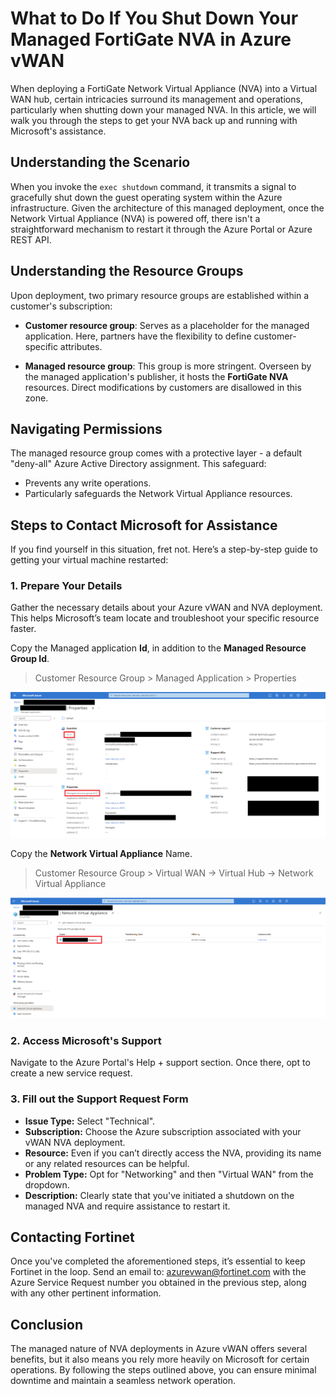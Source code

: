 # What to Do If You Shut Down Your Managed FortiGate NVA in Azure vWAN

When deploying a FortiGate Network Virtual Appliance (NVA) into a Virtual WAN hub, certain intricacies surround its management and operations, particularly when shutting down your managed NVA. In this article, we will walk you through the steps to get your NVA back up and running with Microsoft's assistance.

## Understanding the Scenario

When you invoke the `exec shutdown` command, it transmits a signal to gracefully shut down the guest operating system within the Azure infrastructure. Given the architecture of this managed deployment, once the Network Virtual Appliance (NVA) is powered off, there isn't a straightforward mechanism to restart it through the Azure Portal or Azure REST API.

## Understanding the Resource Groups

Upon deployment, two primary resource groups are established within a customer's subscription:

- **Customer resource group**: Serves as a placeholder for the managed application. Here, partners have the flexibility to define customer-specific attributes.

- **Managed resource group**: This group is more stringent. Overseen by the managed application's publisher, it  hosts the **FortiGate NVA** resources. Direct modifications by customers are disallowed in this zone.

## Navigating Permissions

The managed resource group comes with a protective layer - a default "deny-all" Azure Active Directory assignment. This safeguard:

- Prevents any write operations.
- Particularly safeguards the Network Virtual Appliance resources.

## Steps to Contact Microsoft for Assistance

If you find yourself in this situation, fret not. Here’s a step-by-step guide to getting your virtual machine restarted:

### 1. Prepare Your Details

Gather the necessary details about your Azure vWAN and NVA deployment. This helps Microsoft’s team locate and troubleshoot your specific resource faster.

Copy the Managed application **Id**, in addition to the **Managed Resource Group Id**.

> Customer Resource Group > Managed Application > Properties

![ManagedApplicationProperties](https://raw.githubusercontent.com/AJLab-GH/Azure-vWAN-FAQ/main/Images/vWAN-ID-Screenshot.png)

Copy the **Network Virtual Appliance** Name.

> Customer Resource Group > Virtual WAN -> Virtual Hub -> Network Virtual Appliance

![NVAName](https://raw.githubusercontent.com/AJLab-GH/Azure-vWAN-FAQ/main/Images/NVA-Name.png)

### 2. Access Microsoft's Support

Navigate to the Azure Portal's Help + support section. Once there, opt to create a new service request.

### 3. Fill out the Support Request Form

- **Issue Type:** Select "Technical".
- **Subscription:** Choose the Azure subscription associated with your vWAN NVA deployment.
- **Resource:** Even if you can’t directly access the NVA, providing its name or any related resources can be helpful.
- **Problem Type:** Opt for "Networking" and then "Virtual WAN" from the dropdown.
- **Description:** Clearly state that you've initiated a shutdown on the managed NVA and require assistance to restart it.

## Contacting Fortinet

Once you've completed the aforementioned steps, it’s essential to keep Fortinet in the loop. Send an email to: [azurevwan@fortinet.com](mailto:azurevwan@fortinet.com) with the Azure Service Request number you obtained in the previous step, along with any other pertinent information.

## Conclusion

The managed nature of NVA deployments in Azure vWAN offers several benefits, but it also means you rely more heavily on Microsoft for certain operations. By following the steps outlined above, you can ensure minimal downtime and maintain a seamless network operation.